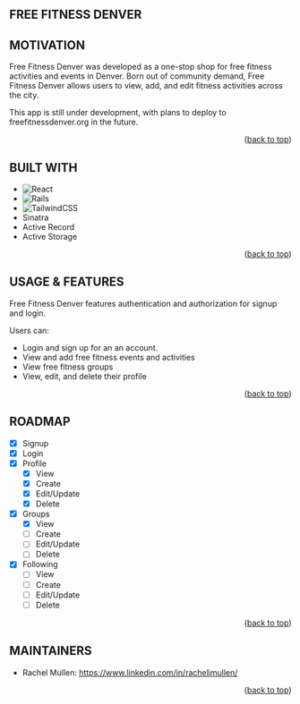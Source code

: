 ## FREE FITNESS DENVER

## MOTIVATION

Free Fitness Denver was developed as a one-stop shop for free fitness activities and events in Denver. Born out of community demand, Free Fitness Denver allows users to view, add, and edit fitness activities across the city.

This app is still under development, with plans to deploy to freefitnessdenver.org in the future.

<p align="right">(<a href="#readme-top">back to top</a>)</p>

## BUILT WITH
- ![React](https://img.shields.io/badge/react-%2320232a.svg?style-flat&logo=react&logoColor=%2361DAFB)
- ![Rails](https://img.shields.io/badge/rails-%23CC0000.svg?style-flat&logo=ruby-on-rails&logoColor=white)
- ![TailwindCSS](https://img.shields.io/badge/tailwindcss-%2338B2AC.svg?style-flat&logo=tailwind-css&logoColor=white)
- Sinatra
- Active Record
- Active Storage
<p align="right">(<a href="#readme-top">back to top</a>)</p>

## USAGE & FEATURES

Free Fitness Denver features authentication and authorization for signup and login.

Users can:

- Login and sign up for an an account.
- View and add free fitness events and activities
- View free fitness groups
- View, edit, and delete their profile
<p align="right">(<a href="#readme-top">back to top</a>)</p>

## ROADMAP

- [x] Signup
- [x] Login
- [x] Profile
  - [x] View
  - [x] Create
  - [x] Edit/Update
  - [x] Delete
- [x] Groups
  - [x] View
  - [ ] Create
  - [ ] Edit/Update
  - [ ] Delete
- [x] Following
  - [ ] View
  - [ ] Create
  - [ ] Edit/Update
  - [ ] Delete
  <p align="right">(<a href="#readme-top">back to top</a>)</p>

## MAINTAINERS

- Rachel Mullen: https://www.linkedin.com/in/racheljmullen/
<p align="right">(<a href="#readme-top">back to top</a>)</p>
